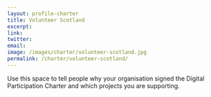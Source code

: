 ```yaml
---
layout: profile-charter
title: Volunteer Scotland
excerpt: 
link: 
twitter: 
email: 
image: /images/charter/volunteer-scotland.jpg
permalink: /charter/volunteer-scotland/
---
```


Use this space to tell people why your organisation signed the Digital Participation Charter and which projects you are supporting.